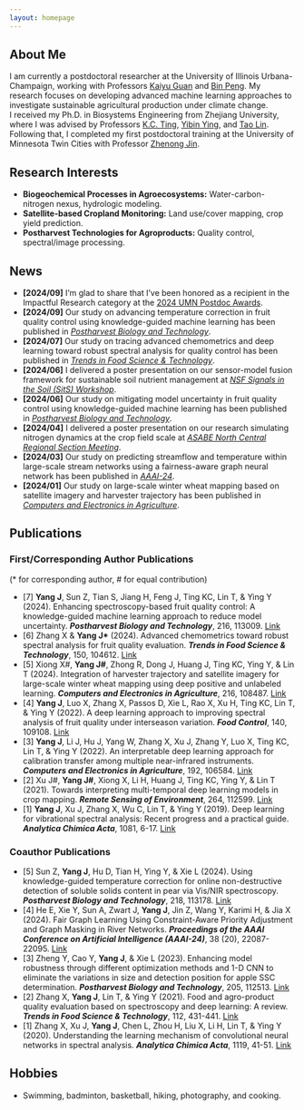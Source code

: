 ```yaml
---
layout: homepage
---
```


## About Me
I am currently a postdoctoral researcher at the University of Illinois Urbana-Champaign, working with Professors [Kaiyu Guan](http://faculty.nres.illinois.edu/~kaiyuguan/) and [Bin Peng](https://pengbinpeluo.github.io/). My research focuses on developing advanced machine learning approaches to investigate sustainable agricultural production under climate change.<br>I received my Ph.D. in Biosystems Engineering from Zhejiang University, where I was advised by Professors [K.C. Ting](https://abe.illinois.edu/directory/kcting), [Yibin Ying](https://person.zju.edu.cn/en/0089059), and [Tao Lin](https://person.zju.edu.cn/en/lintaolab). Following that, I completed my first postdoctoral training at the University of Minnesota Twin Cities with Professor [Zhenong Jin](https://umn-digitalag.com/).


## Research Interests

- **Biogeochemical Processes in Agroecosystems:** Water-carbon-nitrogen nexus, hydrologic modeling.
- **Satellite-based Cropland Monitoring:** Land use/cover mapping, crop yield prediction.
- **Postharvest Technologies for Agroproducts:** Quality control, spectral/image processing.


## News

- **[2024/09]** I’m glad to share that I’ve been honored as a recipient in the Impactful Research category at the [2024 UMN Postdoc Awards](https://pda.umn.edu/awards/annual-umn-postdoc-awards/2024).
- **[2024/09]** Our study on advancing temperature correction in fruit quality control using knowledge-guided machine learning has been published in [*Postharvest Biology and Technology*](https://www.sciencedirect.com/science/article/pii/S092552142400423X).
- **[2024/07]** Our study on tracing advanced chemometrics and deep learning toward robust spectral analysis for quality control has been published in [*Trends in Food Science & Technology*](https://www.sciencedirect.com/science/article/abs/pii/S0924224424002887).
- **[2024/06]** I delivered a poster presentation on our sensor-model fusion framework for sustainable soil nutrient management at [*NSF Signals in the Soil (SitS) Workshop*](https://padlet.com/jenniferwickens/hybrid-sits-workshop-25-27-june-2024-e50s22hpitxcvkhx).
- **[2024/06]** Our study on mitigating model uncertainty in fruit quality control using knowledge-guided machine learning has been published in [*Postharvest Biology and Technology*](https://www.sciencedirect.com/science/article/pii/S0925521424002540).
- **[2024/04]** I delivered a poster presentation on our research simulating nitrogen dynamics at the crop field scale at [*ASABE North Central Regional Section Meeting*](https://www.sdstate.edu/agricultural-biosystems-engineering/2024-asabe-north-central-regional-section-meeting).
- **[2024/03]** Our study on predicting streamflow and temperature within large-scale stream networks using a fairness-aware graph neural network has been published in [*AAAI-24*](https://ojs.aaai.org/index.php/AAAI/article/view/30212).
- **[2024/01]** Our study on large-scale winter wheat mapping based on satellite imagery and harvester trajectory has been published in [*Computers and Electronics in Agriculture*](https://www.sciencedirect.com/science/article/pii/S016816992300875X).

## Publications

### First/Corresponding Author Publications 
(* for corresponding author, # for equal contribution)

- [7] **Yang J**, Sun Z, Tian S, Jiang H, Feng J, Ting KC, Lin T, & Ying Y (2024). Enhancing spectroscopy-based fruit quality control: A knowledge-guided machine learning approach to reduce model uncertainty. ***Postharvest Biology and Technology***, 216, 113009. [Link](https://www.sciencedirect.com/science/article/pii/S0925521424002540)
- [6] Zhang X & **Yang J&#42;** (2024). Advanced chemometrics toward robust spectral analysis for fruit quality evaluation. ***Trends in Food Science & Technology***, 150, 104612. [Link](https://www.sciencedirect.com/science/article/abs/pii/S0924224424002887)
- [5] Xiong X#, **Yang J#**, Zhong R, Dong J, Huang J, Ting KC, Ying Y, & Lin T (2024). Integration of harvester trajectory and satellite imagery for large-scale winter wheat mapping using deep positive and unlabeled learning. ***Computers and Electronics in Agriculture***, 216, 108487. [Link](https://www.sciencedirect.com/science/article/pii/S016816992300875X)
- [4] **Yang J**, Luo X, Zhang X, Passos D, Xie L, Rao X, Xu H, Ting KC, Lin T, & Ying Y (2022). A deep learning approach to improving spectral analysis of fruit quality under interseason variation. ***Food Control***, 140, 109108. [Link](https://www.sciencedirect.com/science/article/pii/S0956713522003012)
- [3] **Yang J**, Li J, Hu J, Yang W, Zhang X, Xu J, Zhang Y, Luo X, Ting KC, Lin T, & Ying Y (2022). An interpretable deep learning approach for calibration transfer among multiple near-infrared instruments. ***Computers and Electronics in Agriculture***, 192, 106584. [Link](https://www.sciencedirect.com/science/article/pii/S0168169921006013)
- [2] Xu J#, **Yang J#**, Xiong X, Li H, Huang J, Ting KC, Ying Y, & Lin T (2021). Towards interpreting multi-temporal deep learning models in crop mapping. ***Remote Sensing of Environment***, 264, 112599. [Link](https://www.sciencedirect.com/science/article/pii/S0034425721003199)
- [1] **Yang J**, Xu J, Zhang X, Wu C, Lin T, & Ying Y (2019). Deep learning for vibrational spectral analysis: Recent progress and a practical guide. ***Analytica Chimica Acta***, 1081, 6-17. [Link](https://www.sciencedirect.com/science/article/pii/S0003267019307342)

### Coauthor Publications
- [5] Sun Z, **Yang J**, Hu D, Tian H, Ying Y, & Xie L (2024). Using knowledge-guided temperature correction for online non-destructive detection of soluble solids content in pear via Vis/NIR spectroscopy. ***Postharvest Biology and Technology***, 218, 113178. [Link](https://www.sciencedirect.com/science/article/pii/S092552142400423X) 
- [4] He E, Xie Y, Sun A, Zwart J, **Yang J**, Jin Z, Wang Y, Karimi H, & Jia X (2024). Fair Graph Learning Using Constraint-Aware Priority Adjustment and Graph Masking in River Networks. ***Proceedings of the AAAI Conference on Artificial Intelligence (AAAI-24)***, 38 (20), 22087-22095. [Link](https://ojs.aaai.org/index.php/AAAI/article/view/30212)
- [3] Zheng Y, Cao Y, **Yang J**, & Xie L (2023). Enhancing model robustness through different optimization methods and 1-D CNN to eliminate the variations in size and detection position for apple SSC determination. ***Postharvest Biology and Technology***, 205, 112513. [Link](https://www.sciencedirect.com/science/article/pii/S0925521423002740) 
- [2] Zhang X, **Yang J**, Lin T, & Ying Y (2021). Food and agro-product quality evaluation based on spectroscopy and deep learning: A review. ***Trends in Food Science & Technology***, 112, 431-441. [Link](https://www.sciencedirect.com/science/article/abs/pii/S0924224421002600)
- [1] Zhang X, Xu J, **Yang J**, Chen L, Zhou H, Liu X, Li H, Lin T, & Ying Y (2020). Understanding the learning mechanism of convolutional neural networks in spectral analysis. ***Analytica Chimica Acta***, 1119, 41-51. [Link](https://www.sciencedirect.com/science/article/pii/S0003267020303767)


## Hobbies
- Swimming, badminton, basketball, hiking, photography, and cooking.
